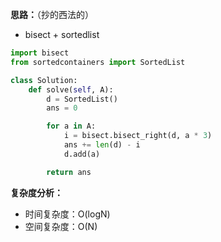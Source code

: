 **思路：**（抄的西法的）

- bisect + sortedlist

```python
import bisect
from sortedcontainers import SortedList

class Solution:
    def solve(self, A):
        d = SortedList()
        ans = 0

        for a in A:
            i = bisect.bisect_right(d, a * 3)
            ans += len(d) - i
            d.add(a)

        return ans
```
**复杂度分析：**
- 时间复杂度：O(logN)
- 空间复杂度：O(N)